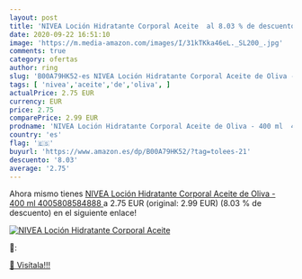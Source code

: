 ```yaml
---
layout: post
title: 'NIVEA Loción Hidratante Corporal Aceite  al 8.03 % de descuento'
date: 2020-09-22 16:51:10
image: 'https://m.media-amazon.com/images/I/31kTKka46eL._SL200_.jpg'
comments: true
category: ofertas
author: ring
slug: 'B00A79HK52-es NIVEA Loción Hidratante Corporal Aceite de Oliva - 400 ml...'
tags: [ 'nivea','aceite','de','oliva', ]
actualPrice: 2.75 EUR
currency: EUR
price: 2.75
comparePrice: 2.99 EUR
prodname: 'NIVEA Loción Hidratante Corporal Aceite de Oliva - 400 ml  4005808584888 '
country: 'es'
flag: '🇪🇸'
buyurl: 'https://www.amazon.es/dp/B00A79HK52/?tag=tolees-21'
descuento: '8.03'
average: '2.75'
---
```


Ahora mismo tienes [NIVEA Loción Hidratante Corporal Aceite de Oliva - 400 ml  4005808584888 ](https://www.amazon.es/dp/B00A79HK52/?tag=tolees-21) a 2.75 EUR (original: 2.99 EUR) (8.03 %  de descuento) en el siguiente enlace!

[![NIVEA Loción Hidratante Corporal Aceite ](https://m.media-amazon.com/images/I/31kTKka46eL._SL200_.jpg)](https://www.amazon.es/dp/B00A79HK52/?tag=tolees-21)

🔎:


[🛒 Visítala!!!](https://www.amazon.es/dp/B00A79HK52/?tag=tolees-21)
